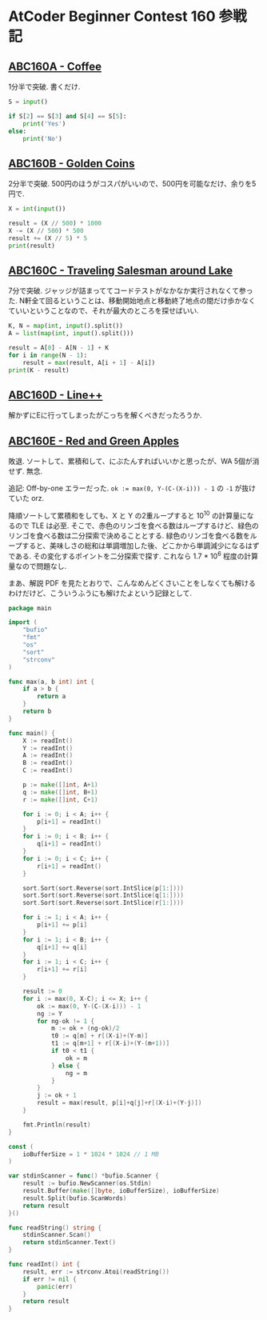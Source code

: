 # AtCoder Beginner Contest 160 参戦記

## [ABC160A - Coffee](https://atcoder.jp/contests/abc160/tasks/abc160_a)

1分半で突破. 書くだけ.

```python
S = input()

if S[2] == S[3] and S[4] == S[5]:
    print('Yes')
else:
    print('No')
```

## [ABC160B - Golden Coins](https://atcoder.jp/contests/abc160/tasks/abc160_b)

2分半で突破. 500円のほうがコスパがいいので、500円を可能なだけ、余りを5円で.

```python
X = int(input())

result = (X // 500) * 1000
X -= (X // 500) * 500
result += (X // 5) * 5
print(result)
```

## [ABC160C - Traveling Salesman around Lake](https://atcoder.jp/contests/abc160/tasks/abc160_c)

7分で突破. ジャッジが詰まっててコードテストがなかなか実行されなくて参った. N軒全て回るということは、移動開始地点と移動終了地点の間だけ歩かなくていいということなので、それが最大のところを探せばいい.

```python
K, N = map(int, input().split())
A = list(map(int, input().split()))

result = A[0] - A[N - 1] + K
for i in range(N - 1):
    result = max(result, A[i + 1] - A[i])
print(K - result)
```

## [ABC160D - Line++](https://atcoder.jp/contests/abc160/tasks/abc160_d)

解かずにEに行ってしまったがこっちを解くべきだったろうか.

## [ABC160E - Red and Green Apples](https://atcoder.jp/contests/abc160/tasks/abc160_e)

敗退. ソートして、累積和して、にぶたんすればいいかと思ったが、WA 5個が消せず. 無念.

追記: Off-by-one エラーだった. `ok := max(0, Y-(C-(X-i))) - 1` の `-1` が抜けていた orz.

降順ソートして累積和をしても、X と Y の2重ループすると 10<sup>10</sup> の計算量になるので TLE は必至. そこで、赤色のリンゴを食べる数はループするけど、緑色のリンゴを食べる数は二分探索で決めることとする. 緑色のリンゴを食べる数をループすると、美味しさの総和は単調増加した後、どこかから単調減少になるはずである. その変化するポイントを二分探索で探す. これなら 1.7 * 10<sup>6</sup> 程度の計算量なので問題なし.

まあ、解説 PDF を見たとおりで、こんなめんどくさいことをしなくても解けるわけだけど、こういうふうにも解けたよという記録として.

```go
package main

import (
	"bufio"
	"fmt"
	"os"
	"sort"
	"strconv"
)

func max(a, b int) int {
	if a > b {
		return a
	}
	return b
}

func main() {
	X := readInt()
	Y := readInt()
	A := readInt()
	B := readInt()
	C := readInt()

	p := make([]int, A+1)
	q := make([]int, B+1)
	r := make([]int, C+1)

	for i := 0; i < A; i++ {
		p[i+1] = readInt()
	}
	for i := 0; i < B; i++ {
		q[i+1] = readInt()
	}
	for i := 0; i < C; i++ {
		r[i+1] = readInt()
	}

	sort.Sort(sort.Reverse(sort.IntSlice(p[1:])))
	sort.Sort(sort.Reverse(sort.IntSlice(q[1:])))
	sort.Sort(sort.Reverse(sort.IntSlice(r[1:])))

	for i := 1; i < A; i++ {
		p[i+1] += p[i]
	}
	for i := 1; i < B; i++ {
		q[i+1] += q[i]
	}
	for i := 1; i < C; i++ {
		r[i+1] += r[i]
	}

	result := 0
	for i := max(0, X-C); i <= X; i++ {
		ok := max(0, Y-(C-(X-i))) - 1
		ng := Y
		for ng-ok != 1 {
			m := ok + (ng-ok)/2
			t0 := q[m] + r[(X-i)+(Y-m)]
			t1 := q[m+1] + r[(X-i)+(Y-(m+1))]
			if t0 < t1 {
				ok = m
			} else {
				ng = m
			}
		}
		j := ok + 1
		result = max(result, p[i]+q[j]+r[(X-i)+(Y-j)])
	}

	fmt.Println(result)
}

const (
	ioBufferSize = 1 * 1024 * 1024 // 1 MB
)

var stdinScanner = func() *bufio.Scanner {
	result := bufio.NewScanner(os.Stdin)
	result.Buffer(make([]byte, ioBufferSize), ioBufferSize)
	result.Split(bufio.ScanWords)
	return result
}()

func readString() string {
	stdinScanner.Scan()
	return stdinScanner.Text()
}

func readInt() int {
	result, err := strconv.Atoi(readString())
	if err != nil {
		panic(err)
	}
	return result
}
```
